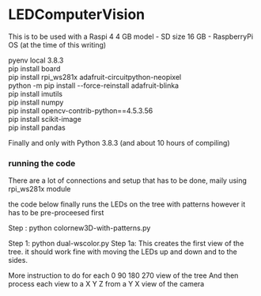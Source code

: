 # LEDComputerVision<br>

This is to be used with a Raspi 4 4 GB model - SD size 16 GB - RaspberryPi OS (at the time of this writing) 

pyenv local 3.8.3<br>
pip install board<br>
pip install rpi_ws281x adafruit-circuitpython-neopixel<br>
python -m pip install --force-reinstall adafruit-blinka<br>
pip install imutils<br> 
pip install numpy <br>
pip install opencv-contrib-python==4.5.3.56<br>
pip install scikit-image<br>
pip install pandas <br>

Finally and only with Python 3.8.3 (and about 10 hours of compiling) 

### running the code

There are a lot of connections and setup that has to be done, maily using rpi_ws281x module 

the code below finally runs the LEDs on the tree with patterns however it has to be pre-proceesed first 

Step <last>: python colornew3D-with-patterns.py

Step 1: python dual-wscolor.py 
Step 1a: This creates the first view of the tree. it should work fine with moving the LEDs up and down and to the sides. 

More instruction to do for each 0 90 180 270 view of the tree
And then process each view to a X Y Z from a Y X view of the camera 
  
 
